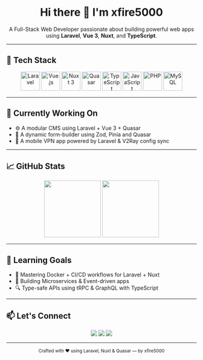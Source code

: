 <h1 align="center">Hi there 👋 I'm xfire5000</h1>

<p align="center">
  A Full-Stack Web Developer passionate about building powerful web apps using <strong>Laravel</strong>, <strong>Vue 3</strong>, <strong>Nuxt</strong>, and <strong>TypeScript</strong>.
</p>

---

## 🚀 Tech Stack

<div align="center">

  <!-- Laravel -->
  <img src="https://upload.wikimedia.org/wikipedia/commons/9/9a/Laravel.svg" width="50" alt="Laravel" title="Laravel" />

  <!-- Vue 3 -->
  <img src="https://cdn.jsdelivr.net/gh/devicons/devicon/icons/vuejs/vuejs-original.svg" width="50" alt="Vue.js" title="Vue 3" />

  <!-- Nuxt 3 -->
  <img src="https://nuxt.com/assets/design-kit/icon-green.svg" width="50" alt="Nuxt 3" title="Nuxt 3" />

  <!-- Quasar -->
  <img src="https://cdn.quasar.dev/logo-v2/svg/logo-dark.svg" width="50" alt="Quasar" title="Quasar Framework" />

  <!-- TypeScript -->
  <img src="https://cdn.jsdelivr.net/gh/devicons/devicon/icons/typescript/typescript-original.svg" width="50" alt="TypeScript" title="TypeScript" />

  <!-- JavaScript -->
  <img src="https://cdn.jsdelivr.net/gh/devicons/devicon/icons/javascript/javascript-original.svg" width="50" alt="JavaScript" title="JavaScript" />

  <!-- PHP -->
  <img src="https://cdn.jsdelivr.net/gh/devicons/devicon/icons/php/php-original.svg" width="50" alt="PHP" title="PHP" />

  <!-- MySQL -->
  <img src="https://cdn.jsdelivr.net/gh/devicons/devicon/icons/mysql/mysql-original.svg" width="50" alt="MySQL" title="MySQL" />

</div>

---

## 🧠 Currently Working On

- ⚙ A modular CMS using Laravel + Vue 3 + Quasar
- 🧩 A dynamic form-builder using Zod, Pinia and Quasar
- 📡 A mobile VPN app powered by Laravel & V2Ray config sync

---

## 📈 GitHub Stats

<div align="center">
  <img src="https://github-readme-stats.vercel.app/api?username=xfire5000&show_icons=true&theme=tokyonight&hide_border=true" height="150"/>
  <img src="https://github-readme-stats.vercel.app/api/top-langs/?username=xfire5000&layout=compact&theme=tokyonight&hide_border=true" height="150"/>
</div>

---

## 🌱 Learning Goals

- 🚀 Mastering Docker + CI/CD workflows for Laravel + Nuxt
- 🧬 Building Microservices & Event-driven apps
- 🔍 Type-safe APIs using tRPC & GraphQL with TypeScript

---

## 📫 Let's Connect

<div align="center">
  <a href="mailto:your@email.com"><img src="https://img.shields.io/badge/Email-D14836?style=for-the-badge&logo=gmail&logoColor=white"/></a>
  <a href="https://linkedin.com/in/xfire5000"><img src="https://img.shields.io/badge/LinkedIn-0A66C2?style=for-the-badge&logo=linkedin&logoColor=white"/></a>
  <a href="https://twitter.com/xfire5000"><img src="https://img.shields.io/badge/Twitter-1DA1F2?style=for-the-badge&logo=twitter&logoColor=white"/></a>
</div>

---

<div align="center">
  <sub>Crafted with ❤️ using Laravel, Nuxt & Quasar — by xfire5000</sub>
</div>
